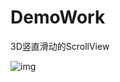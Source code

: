 # DemoWork
3D竖直滑动的ScrollView

![img](https://github.com/qq634421026/DemoWork/blob/master/threedscrollview/3dscroll.gif)
